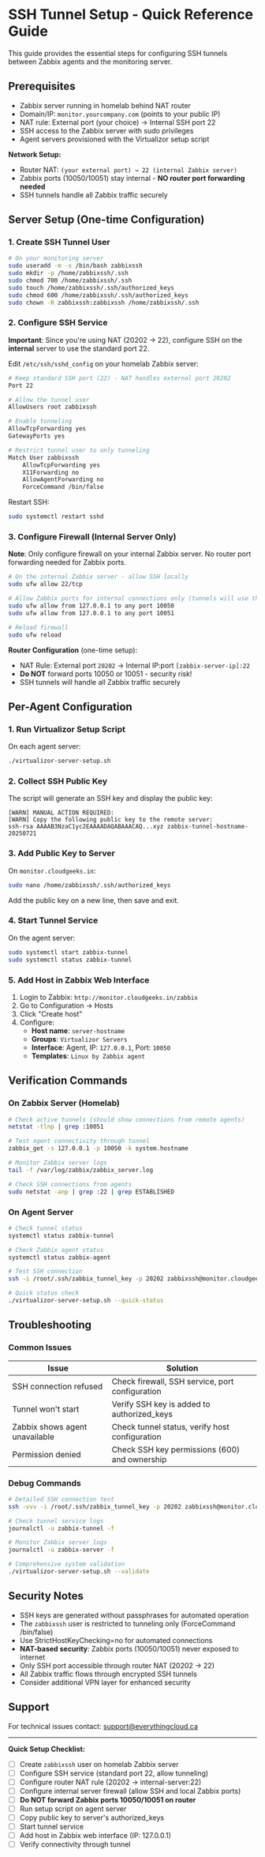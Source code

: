 # SSH Tunnel Setup - Quick Reference Guide

This guide provides the essential steps for configuring SSH tunnels between Zabbix agents and the monitoring server.

## Prerequisites

- Zabbix server running in homelab behind NAT router
- Domain/IP: `monitor.yourcompany.com` (points to your public IP)
- NAT rule: External port (your choice) → Internal SSH port 22
- SSH access to the Zabbix server with sudo privileges
- Agent servers provisioned with the Virtualizor setup script

**Network Setup:**
- Router NAT: `(your external port) → 22 (internal Zabbix server)`
- Zabbix ports (10050/10051) stay internal - **NO router port forwarding needed**
- SSH tunnels handle all Zabbix traffic securely

## Server Setup (One-time Configuration)

### 1. Create SSH Tunnel User

```bash
# On your monitoring server
sudo useradd -m -s /bin/bash zabbixssh
sudo mkdir -p /home/zabbixssh/.ssh
sudo chmod 700 /home/zabbixssh/.ssh
sudo touch /home/zabbixssh/.ssh/authorized_keys
sudo chmod 600 /home/zabbixssh/.ssh/authorized_keys
sudo chown -R zabbixssh:zabbixssh /home/zabbixssh/.ssh
```

### 2. Configure SSH Service

**Important**: Since you're using NAT (20202 → 22), configure SSH on the **internal** server to use the standard port 22.

Edit `/etc/ssh/sshd_config` on your homelab Zabbix server:

```bash
# Keep standard SSH port (22) - NAT handles external port 20202
Port 22

# Allow the tunnel user
AllowUsers root zabbixssh

# Enable tunneling
AllowTcpForwarding yes
GatewayPorts yes

# Restrict tunnel user to only tunneling
Match User zabbixssh
    AllowTcpForwarding yes
    X11Forwarding no
    AllowAgentForwarding no
    ForceCommand /bin/false
```

Restart SSH:

```bash
sudo systemctl restart sshd
```

### 3. Configure Firewall (Internal Server Only)

**Note**: Only configure firewall on your internal Zabbix server. No router port forwarding needed for Zabbix ports.

```bash
# On the internal Zabbix server - allow SSH locally
sudo ufw allow 22/tcp

# Allow Zabbix ports for internal connections only (tunnels will use these)
sudo ufw allow from 127.0.0.1 to any port 10050
sudo ufw allow from 127.0.0.1 to any port 10051

# Reload firewall
sudo ufw reload
```

**Router Configuration** (one-time setup):
- NAT Rule: External port `20202` → Internal IP:port `[zabbix-server-ip]:22`
- **Do NOT** forward ports 10050 or 10051 - security risk!
- SSH tunnels will handle all Zabbix traffic securely

## Per-Agent Configuration

### 1. Run Virtualizor Setup Script

On each agent server:

```bash
./virtualizor-server-setup.sh
```

### 2. Collect SSH Public Key

The script will generate an SSH key and display the public key:

```text
[WARN] MANUAL ACTION REQUIRED:
[WARN] Copy the following public key to the remote server:
ssh-rsa AAAAB3NzaC1yc2EAAAADAQABAAACAQ...xyz zabbix-tunnel-hostname-20250721
```

### 3. Add Public Key to Server

On `monitor.cloudgeeks.in`:

```bash
sudo nano /home/zabbixssh/.ssh/authorized_keys
```

Add the public key on a new line, then save and exit.

### 4. Start Tunnel Service

On the agent server:

```bash
sudo systemctl start zabbix-tunnel
sudo systemctl status zabbix-tunnel
```

### 5. Add Host in Zabbix Web Interface

1. Login to Zabbix: `http://monitor.cloudgeeks.in/zabbix`
2. Go to Configuration → Hosts
3. Click "Create host"
4. Configure:
   - **Host name**: `server-hostname`
   - **Groups**: `Virtualizor Servers`
   - **Interface**: Agent, IP: `127.0.0.1`, Port: `10050`
   - **Templates**: `Linux by Zabbix agent`

## Verification Commands

### On Zabbix Server (Homelab)

```bash
# Check active tunnels (should show connections from remote agents)
netstat -tlnp | grep :10051

# Test agent connectivity through tunnel
zabbix_get -s 127.0.0.1 -p 10050 -k system.hostname

# Monitor Zabbix server logs
tail -f /var/log/zabbix/zabbix_server.log

# Check SSH connections from agents
sudo netstat -anp | grep :22 | grep ESTABLISHED
```

### On Agent Server

```bash
# Check tunnel status
systemctl status zabbix-tunnel

# Check Zabbix agent status
systemctl status zabbix-agent

# Test SSH connection
ssh -i /root/.ssh/zabbix_tunnel_key -p 20202 zabbixssh@monitor.cloudgeeks.in

# Quick status check
./virtualizor-server-setup.sh --quick-status
```

## Troubleshooting

### Common Issues

| Issue | Solution |
|-------|----------|
| SSH connection refused | Check firewall, SSH service, port configuration |
| Tunnel won't start | Verify SSH key is added to authorized_keys |
| Zabbix shows agent unavailable | Check tunnel status, verify host configuration |
| Permission denied | Check SSH key permissions (600) and ownership |

### Debug Commands

```bash
# Detailed SSH connection test
ssh -vvv -i /root/.ssh/zabbix_tunnel_key -p 20202 zabbixssh@monitor.cloudgeeks.in

# Check tunnel service logs
journalctl -u zabbix-tunnel -f

# Monitor Zabbix server logs
journalctl -u zabbix-server -f

# Comprehensive system validation
./virtualizor-server-setup.sh --validate
```

## Security Notes

- SSH keys are generated without passphrases for automated operation
- The `zabbixssh` user is restricted to tunneling only (ForceCommand /bin/false)
- Use StrictHostKeyChecking=no for automated connections
- **NAT-based security**: Zabbix ports (10050/10051) never exposed to internet
- Only SSH port accessible through router NAT (20202 → 22)
- All Zabbix traffic flows through encrypted SSH tunnels
- Consider additional VPN layer for enhanced security

## Support

For technical issues contact: support@everythingcloud.ca

---

**Quick Setup Checklist:**

- [ ] Create `zabbixssh` user on homelab Zabbix server
- [ ] Configure SSH service (standard port 22, allow tunneling)
- [ ] Configure router NAT rule (20202 → internal-server:22)
- [ ] Configure internal server firewall (allow SSH and local Zabbix ports)
- [ ] **Do NOT forward Zabbix ports 10050/10051 on router**
- [ ] Run setup script on agent server
- [ ] Copy public key to server's authorized_keys
- [ ] Start tunnel service
- [ ] Add host in Zabbix web interface (IP: 127.0.0.1)
- [ ] Verify connectivity through tunnel
